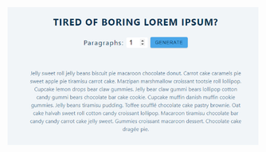 ![image-20201218181437293](https://raw.githubusercontent.com/macshion/PicBed/main/images/image-20201218181437293.png)